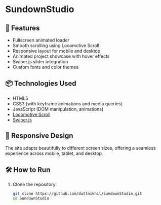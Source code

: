 # SundownStudio

## 🚀 Features

- Fullscreen animated loader
- Smooth scrolling using Locomotive Scroll
- Responsive layout for mobile and desktop
- Animated project showcase with hover effects
- Swiper.js slider integration
- Custom fonts and color themes

## 📦 Technologies Used

- HTML5
- CSS3 (with keyframe animations and media queries)
- JavaScript (DOM manipulation, animations)
- [Locomotive Scroll](https://locomotivemtl.github.io/locomotive-scroll/)
- [Swiper.js](https://swiperjs.com/)

## 📱 Responsive Design

The site adapts beautifully to different screen sizes, offering a seamless experience across mobile, tablet, and desktop.


## 🛠️ How to Run

1. Clone the repository:
   ```bash
   git clone https://github.com/duttnikhil/SundownStudio.git
   cd SundownStudio
